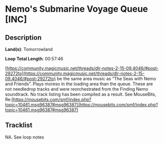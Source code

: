 # Nemo's Submarine Voyage Queue [INC]

## Description

**Land(s)**: Tomorrowland

**Loop Total Length**: 00:57:46

[https://community.magicmusic.net/threads/dlr-notes-2-15-09.4046/#post-29272to](https://community.magicmusic.net/threads/dlr-notes-2-15-09.4046/#post-29272to) be the same area music as “The Seas with Nemo and Friends”. Plays moreso in the loading area than the queue. These are not needledrop tracks and were reorchestrated from the Finding Nemo soundtrack. No track listing has been compiled as a result. See MouseBits, Re:[https://mousebits.com/smf/index.php?topic=10461.msg96387#msg96387](https://mousebits.com/smf/index.php?topic=10461.msg96387#msg96387)

## Tracklist

NA\. See loop notes


